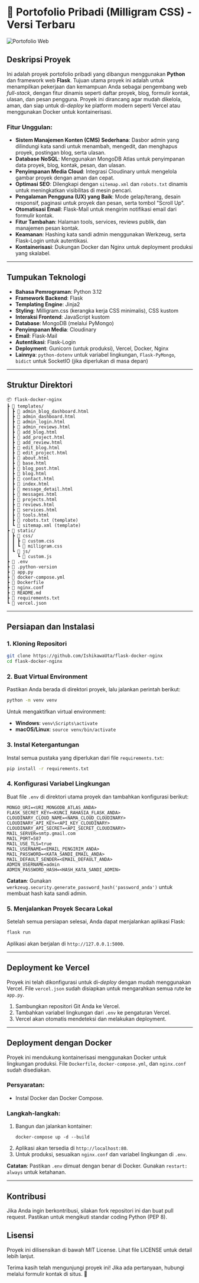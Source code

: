 # 📁 Portofolio Pribadi (Milligram CSS) - Versi Terbaru

![Portofolio Web](https://res.cloudinary.com/dzsqaauqn/image/upload/v1754627248/Screenshot_2025-08-08_111921_tdddvc.jpg)

## Deskripsi Proyek

Ini adalah proyek portofolio pribadi yang dibangun menggunakan **Python** dan framework web **Flask**. Tujuan utama proyek ini adalah untuk menampilkan pekerjaan dan kemampuan Anda sebagai pengembang web *full-stack*, dengan fitur dinamis seperti daftar proyek, blog, formulir kontak, ulasan, dan pesan pengguna. Proyek ini dirancang agar mudah dikelola, aman, dan siap untuk di-*deploy* ke platform modern seperti Vercel atau menggunakan Docker untuk kontainerisasi.

### Fitur Unggulan:
* **Sistem Manajemen Konten (CMS) Sederhana**: Dasbor admin yang dilindungi kata sandi untuk menambah, mengedit, dan menghapus proyek, postingan blog, serta ulasan.
* **Database NoSQL**: Menggunakan MongoDB Atlas untuk penyimpanan data proyek, blog, kontak, pesan, dan ulasan.
* **Penyimpanan Media Cloud**: Integrasi Cloudinary untuk mengelola gambar proyek dengan aman dan cepat.
* **Optimasi SEO**: Dilengkapi dengan `sitemap.xml` dan `robots.txt` dinamis untuk meningkatkan visibilitas di mesin pencari.
* **Pengalaman Pengguna (UX) yang Baik**: Mode gelap/terang, desain responsif, paginasi untuk proyek dan pesan, serta tombol "Scroll Up".
* **Otomatisasi Email**: Flask-Mail untuk mengirim notifikasi email dari formulir kontak.
* **Fitur Tambahan**: Halaman tools, services, reviews publik, dan manajemen pesan kontak.
* **Keamanan**: Hashing kata sandi admin menggunakan Werkzeug, serta Flask-Login untuk autentikasi.
* **Kontainerisasi**: Dukungan Docker dan Nginx untuk deployment produksi yang skalabel.

---

## Tumpukan Teknologi
* **Bahasa Pemrograman**: Python 3.12
* **Framework Backend**: Flask
* **Templating Engine**: Jinja2
* **Styling**: Milligram.css (kerangka kerja CSS minimalis), CSS kustom
* **Interaksi Frontend**: JavaScript kustom
* **Database**: MongoDB (melalui PyMongo)
* **Penyimpanan Media**: Cloudinary
* **Email**: Flask-Mail
* **Autentikasi**: Flask-Login
* **Deployment**: Gunicorn (untuk produksi), Vercel, Docker, Nginx
* **Lainnya**: `python-dotenv` untuk variabel lingkungan, `Flask-PyMongo`, `bidict` untuk SocketIO (jika diperlukan di masa depan)

---

## Struktur Direktori
```
📦 flask-docker-nginx
┣ 📂 templates/
┃ ┣ 📜 admin_blog_dashboard.html
┃ ┣ 📜 admin_dashboard.html
┃ ┣ 📜 admin_login.html
┃ ┣ 📜 admin_reviews.html
┃ ┣ 📜 add_blog.html
┃ ┣ 📜 add_project.html
┃ ┣ 📜 add_review.html
┃ ┣ 📜 edit_blog.html
┃ ┣ 📜 edit_project.html
┃ ┣ 📜 about.html
┃ ┣ 📜 base.html
┃ ┣ 📜 blog_post.html
┃ ┣ 📜 blog.html
┃ ┣ 📜 contact.html
┃ ┣ 📜 index.html
┃ ┣ 📜 message_detail.html
┃ ┣ 📜 messages.html
┃ ┣ 📜 projects.html
┃ ┣ 📜 reviews.html
┃ ┣ 📜 services.html
┃ ┣ 📜 tools.html
┃ ┣ 📜 robots.txt (template)
┃ ┗ 📜 sitemap.xml (template)
┣ 📂 static/
┃ ┣ 📂 css/
┃ ┃ ┣ 📜 custom.css
┃ ┃ ┗ 📜 milligram.css
┃ ┗ 📂 js/
┃   ┗ 📜 custom.js
┣ 📜 .env
┣ 📜 .python-version
┣ 📜 app.py
┣ 📜 docker-compose.yml
┣ 📜 Dockerfile
┣ 📜 nginx.conf
┣ 📜 README.md
┣ 📜 requirements.txt
┗ 📜 vercel.json
```

---

## Persiapan dan Instalasi

### 1. Kloning Repositori
```bash
git clone https://github.com/IshikawaUta/flask-docker-nginx
cd flask-docker-nginx
```

### 2. Buat Virtual Environment
Pastikan Anda berada di direktori proyek, lalu jalankan perintah berikut:
```bash
python -m venv venv
```
Untuk mengaktifkan virtual environment:

* **Windows**: `venv\Scripts\activate`
* **macOS/Linux**: `source venv/bin/activate`

### 3. Instal Ketergantungan
Instal semua pustaka yang diperlukan dari file `requirements.txt`:
```bash
pip install -r requirements.txt
```

### 4. Konfigurasi Variabel Lingkungan
Buat file `.env` di direktori utama proyek dan tambahkan konfigurasi berikut:
```
MONGO_URI=<URI_MONGODB_ATLAS_ANDA>
FLASK_SECRET_KEY=<KUNCI_RAHASIA_FLASK_ANDA>
CLOUDINARY_CLOUD_NAME=<NAMA_CLOUD_CLOUDINARY>
CLOUDINARY_API_KEY=<API_KEY_CLOUDINARY>
CLOUDINARY_API_SECRET=<API_SECRET_CLOUDINARY>
MAIL_SERVER=smtp.gmail.com
MAIL_PORT=587
MAIL_USE_TLS=true
MAIL_USERNAME=<EMAIL_PENGIRIM_ANDA>
MAIL_PASSWORD=<KATA_SANDI_EMAIL_ANDA>
MAIL_DEFAULT_SENDER=<EMAIL_DEFAULT_ANDA>
ADMIN_USERNAME=admin
ADMIN_PASSWORD_HASH=<HASH_KATA_SANDI_ADMIN>
```
**Catatan**: Gunakan `werkzeug.security.generate_password_hash('password_anda')` untuk membuat hash kata sandi admin.

### 5. Menjalankan Proyek Secara Lokal
Setelah semua persiapan selesai, Anda dapat menjalankan aplikasi Flask:
```bash
flask run
```
Aplikasi akan berjalan di `http://127.0.0.1:5000`.

---

## Deployment ke Vercel
Proyek ini telah dikonfigurasi untuk di-*deploy* dengan mudah menggunakan Vercel. File `vercel.json` sudah disiapkan untuk mengarahkan semua rute ke `app.py`. 

1. Sambungkan repositori Git Anda ke Vercel.
2. Tambahkan variabel lingkungan dari `.env` ke pengaturan Vercel.
3. Vercel akan otomatis mendeteksi dan melakukan deployment.

---

## Deployment dengan Docker
Proyek ini mendukung kontainerisasi menggunakan Docker untuk lingkungan produksi. File `Dockerfile`, `docker-compose.yml`, dan `nginx.conf` sudah disediakan.

### Persyaratan:
- Instal Docker dan Docker Compose.

### Langkah-langkah:
1. Bangun dan jalankan kontainer:
   ```bash:disable-run
   docker-compose up -d --build
   ```
2. Aplikasi akan tersedia di `http://localhost:80`.
3. Untuk produksi, sesuaikan `nginx.conf` dan variabel lingkungan di `.env`.

**Catatan**: Pastikan `.env` dimuat dengan benar di Docker. Gunakan `restart: always` untuk ketahanan.

---

## Kontribusi
Jika Anda ingin berkontribusi, silakan fork repositori ini dan buat pull request. Pastikan untuk mengikuti standar coding Python (PEP 8).

## Lisensi
Proyek ini dilisensikan di bawah MIT License. Lihat file LICENSE untuk detail lebih lanjut.

Terima kasih telah mengunjungi proyek ini! Jika ada pertanyaan, hubungi melalui formulir kontak di situs. 🚀
```